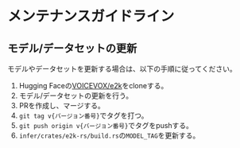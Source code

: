 # メンテナンスガイドライン

## モデル/データセットの更新

モデルやデータセットを更新する場合は、以下の手順に従ってください。

1. Hugging Faceの[VOICEVOX/e2k](https://huggingface.co/VOICEVOX/e2k)をcloneする。
2. モデル/データセットの更新を行う。
3. PRを作成し、マージする。
4. `git tag v{バージョン番号}`でタグを打つ。
5. `git push origin v{バージョン番号}`でタグをpushする。
6. `infer/crates/e2k-rs/build.rs`の`MODEL_TAG`を更新する。
